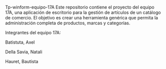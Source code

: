 Tp-winform-equipo-17A
Este repositorio contiene el proyecto del equipo 17A, una aplicación de escritorio para la gestión de artículos de un catálogo de comercio. 
El objetivo es crear una herramienta genérica que permita la administración completa de productos, marcas y categorías.

Integrantes del equipo 17A:

Batistuta, Axel

Della Savia, Natali

Hauret, Bautista
